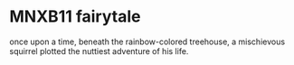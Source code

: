 # MNXB11 fairytale

once upon a time, beneath the rainbow-colored treehouse, a mischievous squirrel plotted the nuttiest adventure of his life.
